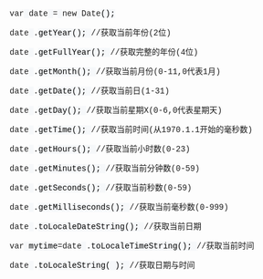 <div id="article_content" class="article_content clearfix">
            <link rel="stylesheet" href="https://csdnimg.cn/release/phoenix/template/css/ck_htmledit_views-833878f763.css">
                            <link rel="stylesheet" href="https://csdnimg.cn/release/phoenix/template/css/ck_htmledit_views-833878f763.css">
                <div class="htmledit_views" id="content_views">
                                            <p><span class="hljs-built_in" style="font-family:Consolas, Inconsolata, Courier, monospace;font-size:14px;white-space:pre;">var</span><span style="color:rgb(0,0,0);font-family:Consolas, Inconsolata, Courier, monospace;font-size:14px;white-space:pre;background-color:rgb(246,248,250);"> </span><span class="hljs-built_in" style="font-family:Consolas, Inconsolata, Courier, monospace;font-size:14px;white-space:pre;">date</span><span style="color:rgb(0,0,0);font-family:Consolas, Inconsolata, Courier, monospace;font-size:14px;white-space:pre;background-color:rgb(246,248,250);"> </span><span class="hljs-subst" style="font-family:Consolas, Inconsolata, Courier, monospace;font-size:14px;white-space:pre;">=</span><span style="color:rgb(0,0,0);font-family:Consolas, Inconsolata, Courier, monospace;font-size:14px;white-space:pre;background-color:rgb(246,248,250);"> </span><span class="hljs-literal" style="font-family:Consolas, Inconsolata, Courier, monospace;font-size:14px;white-space:pre;">new</span><span style="color:rgb(0,0,0);font-family:Consolas, Inconsolata, Courier, monospace;font-size:14px;white-space:pre;background-color:rgb(246,248,250);"> </span><span class="hljs-built_in" style="font-family:Consolas, Inconsolata, Courier, monospace;font-size:14px;white-space:pre;">Date</span><span style="color:rgb(0,0,0);font-family:Consolas, Inconsolata, Courier, monospace;font-size:14px;white-space:pre;background-color:rgb(246,248,250);">();</span></p><p><span class="hljs-built_in" style="font-family:Consolas, Inconsolata, Courier, monospace;font-size:14px;white-space:pre;">date</span><span style="color:rgb(0,0,0);font-family:Consolas, Inconsolata, Courier, monospace;font-size:14px;white-space:pre;background-color:rgb(246,248,250);"> </span><span class="hljs-built_in" style="font-family:Consolas, Inconsolata, Courier, monospace;font-size:14px;white-space:pre;">.</span><span style="color:rgb(0,0,0);font-family:Consolas, Inconsolata, Courier, monospace;font-size:14px;white-space:pre;background-color:rgb(246,248,250);">getYear(); </span><span class="hljs-comment" style="font-family:Consolas, Inconsolata, Courier, monospace;font-size:14px;white-space:pre;">//获取当前年份(2位)</span></p><p><span style="color:rgb(0,0,0);font-family:Consolas, Inconsolata, Courier, monospace;font-size:14px;white-space:pre;background-color:rgb(246,248,250);"></span><span class="hljs-built_in" style="font-family:Consolas, Inconsolata, Courier, monospace;font-size:14px;white-space:pre;">date</span><span style="color:rgb(0,0,0);font-family:Consolas, Inconsolata, Courier, monospace;font-size:14px;white-space:pre;background-color:rgb(246,248,250);"> </span><span class="hljs-built_in" style="font-family:Consolas, Inconsolata, Courier, monospace;font-size:14px;white-space:pre;">.</span><span style="color:rgb(0,0,0);font-family:Consolas, Inconsolata, Courier, monospace;font-size:14px;white-space:pre;background-color:rgb(246,248,250);">getFullYear(); </span><span class="hljs-comment" style="font-family:Consolas, Inconsolata, Courier, monospace;font-size:14px;white-space:pre;">//获取完整的年份(4位)</span></p><p><span style="color:rgb(0,0,0);font-family:Consolas, Inconsolata, Courier, monospace;font-size:14px;white-space:pre;background-color:rgb(246,248,250);"></span><span class="hljs-built_in" style="font-family:Consolas, Inconsolata, Courier, monospace;font-size:14px;white-space:pre;">date</span><span style="color:rgb(0,0,0);font-family:Consolas, Inconsolata, Courier, monospace;font-size:14px;white-space:pre;background-color:rgb(246,248,250);"> </span><span class="hljs-built_in" style="font-family:Consolas, Inconsolata, Courier, monospace;font-size:14px;white-space:pre;">.</span><span style="color:rgb(0,0,0);font-family:Consolas, Inconsolata, Courier, monospace;font-size:14px;white-space:pre;background-color:rgb(246,248,250);">getMonth(); </span><span class="hljs-comment" style="font-family:Consolas, Inconsolata, Courier, monospace;font-size:14px;white-space:pre;">//获取当前月份(0-11,0代表1月)</span></p><p><span style="color:rgb(0,0,0);font-family:Consolas, Inconsolata, Courier, monospace;font-size:14px;white-space:pre;background-color:rgb(246,248,250);"></span><span class="hljs-built_in" style="font-family:Consolas, Inconsolata, Courier, monospace;font-size:14px;white-space:pre;">date</span><span style="color:rgb(0,0,0);font-family:Consolas, Inconsolata, Courier, monospace;font-size:14px;white-space:pre;background-color:rgb(246,248,250);"> </span><span class="hljs-built_in" style="font-family:Consolas, Inconsolata, Courier, monospace;font-size:14px;white-space:pre;">.</span><span style="color:rgb(0,0,0);font-family:Consolas, Inconsolata, Courier, monospace;font-size:14px;white-space:pre;background-color:rgb(246,248,250);">getDate(); </span><span class="hljs-comment" style="font-family:Consolas, Inconsolata, Courier, monospace;font-size:14px;white-space:pre;">//获取当前日(1-31)</span></p><p><span style="color:rgb(0,0,0);font-family:Consolas, Inconsolata, Courier, monospace;font-size:14px;white-space:pre;background-color:rgb(246,248,250);"></span><span class="hljs-built_in" style="font-family:Consolas, Inconsolata, Courier, monospace;font-size:14px;white-space:pre;">date</span><span style="color:rgb(0,0,0);font-family:Consolas, Inconsolata, Courier, monospace;font-size:14px;white-space:pre;background-color:rgb(246,248,250);"> </span><span class="hljs-built_in" style="font-family:Consolas, Inconsolata, Courier, monospace;font-size:14px;white-space:pre;">.</span><span style="color:rgb(0,0,0);font-family:Consolas, Inconsolata, Courier, monospace;font-size:14px;white-space:pre;background-color:rgb(246,248,250);">getDay(); </span><span class="hljs-comment" style="font-family:Consolas, Inconsolata, Courier, monospace;font-size:14px;white-space:pre;">//获取当前星期X(0-6,0代表星期天)</span></p><p><span style="color:rgb(0,0,0);font-family:Consolas, Inconsolata, Courier, monospace;font-size:14px;white-space:pre;background-color:rgb(246,248,250);"></span><span class="hljs-built_in" style="font-family:Consolas, Inconsolata, Courier, monospace;font-size:14px;white-space:pre;">date</span><span style="color:rgb(0,0,0);font-family:Consolas, Inconsolata, Courier, monospace;font-size:14px;white-space:pre;background-color:rgb(246,248,250);"> </span><span class="hljs-built_in" style="font-family:Consolas, Inconsolata, Courier, monospace;font-size:14px;white-space:pre;">.</span><span style="color:rgb(0,0,0);font-family:Consolas, Inconsolata, Courier, monospace;font-size:14px;white-space:pre;background-color:rgb(246,248,250);">getTime(); </span><span class="hljs-comment" style="font-family:Consolas, Inconsolata, Courier, monospace;font-size:14px;white-space:pre;">//获取当前时间(从1970.1.1开始的毫秒数)</span></p><p><span style="color:rgb(0,0,0);font-family:Consolas, Inconsolata, Courier, monospace;font-size:14px;white-space:pre;background-color:rgb(246,248,250);"></span><span class="hljs-built_in" style="font-family:Consolas, Inconsolata, Courier, monospace;font-size:14px;white-space:pre;">date</span><span style="color:rgb(0,0,0);font-family:Consolas, Inconsolata, Courier, monospace;font-size:14px;white-space:pre;background-color:rgb(246,248,250);"> </span><span class="hljs-built_in" style="font-family:Consolas, Inconsolata, Courier, monospace;font-size:14px;white-space:pre;">.</span><span style="color:rgb(0,0,0);font-family:Consolas, Inconsolata, Courier, monospace;font-size:14px;white-space:pre;background-color:rgb(246,248,250);">getHours(); </span><span class="hljs-comment" style="font-family:Consolas, Inconsolata, Courier, monospace;font-size:14px;white-space:pre;">//获取当前小时数(0-23)</span></p><p><span style="color:rgb(0,0,0);font-family:Consolas, Inconsolata, Courier, monospace;font-size:14px;white-space:pre;background-color:rgb(246,248,250);"></span><span class="hljs-built_in" style="font-family:Consolas, Inconsolata, Courier, monospace;font-size:14px;white-space:pre;">date</span><span style="color:rgb(0,0,0);font-family:Consolas, Inconsolata, Courier, monospace;font-size:14px;white-space:pre;background-color:rgb(246,248,250);"> </span><span class="hljs-built_in" style="font-family:Consolas, Inconsolata, Courier, monospace;font-size:14px;white-space:pre;">.</span><span style="color:rgb(0,0,0);font-family:Consolas, Inconsolata, Courier, monospace;font-size:14px;white-space:pre;background-color:rgb(246,248,250);">getMinutes(); </span><span class="hljs-comment" style="font-family:Consolas, Inconsolata, Courier, monospace;font-size:14px;white-space:pre;">//获取当前分钟数(0-59)</span></p><p><span style="color:rgb(0,0,0);font-family:Consolas, Inconsolata, Courier, monospace;font-size:14px;white-space:pre;background-color:rgb(246,248,250);"></span><span class="hljs-built_in" style="font-family:Consolas, Inconsolata, Courier, monospace;font-size:14px;white-space:pre;">date</span><span style="color:rgb(0,0,0);font-family:Consolas, Inconsolata, Courier, monospace;font-size:14px;white-space:pre;background-color:rgb(246,248,250);"> </span><span class="hljs-built_in" style="font-family:Consolas, Inconsolata, Courier, monospace;font-size:14px;white-space:pre;">.</span><span style="color:rgb(0,0,0);font-family:Consolas, Inconsolata, Courier, monospace;font-size:14px;white-space:pre;background-color:rgb(246,248,250);">getSeconds(); </span><span class="hljs-comment" style="font-family:Consolas, Inconsolata, Courier, monospace;font-size:14px;white-space:pre;">//获取当前秒数(0-59)</span></p><p><span style="color:rgb(0,0,0);font-family:Consolas, Inconsolata, Courier, monospace;font-size:14px;white-space:pre;background-color:rgb(246,248,250);"></span><span class="hljs-built_in" style="font-family:Consolas, Inconsolata, Courier, monospace;font-size:14px;white-space:pre;">date</span><span style="color:rgb(0,0,0);font-family:Consolas, Inconsolata, Courier, monospace;font-size:14px;white-space:pre;background-color:rgb(246,248,250);"> </span><span class="hljs-built_in" style="font-family:Consolas, Inconsolata, Courier, monospace;font-size:14px;white-space:pre;">.</span><span style="color:rgb(0,0,0);font-family:Consolas, Inconsolata, Courier, monospace;font-size:14px;white-space:pre;background-color:rgb(246,248,250);">getMilliseconds(); </span><span class="hljs-comment" style="font-family:Consolas, Inconsolata, Courier, monospace;font-size:14px;white-space:pre;">//获取当前毫秒数(0-999)</span></p><p><span style="color:rgb(0,0,0);font-family:Consolas, Inconsolata, Courier, monospace;font-size:14px;white-space:pre;background-color:rgb(246,248,250);"></span><span class="hljs-built_in" style="font-family:Consolas, Inconsolata, Courier, monospace;font-size:14px;white-space:pre;">date</span><span style="color:rgb(0,0,0);font-family:Consolas, Inconsolata, Courier, monospace;font-size:14px;white-space:pre;background-color:rgb(246,248,250);"> </span><span class="hljs-built_in" style="font-family:Consolas, Inconsolata, Courier, monospace;font-size:14px;white-space:pre;">.</span><span style="color:rgb(0,0,0);font-family:Consolas, Inconsolata, Courier, monospace;font-size:14px;white-space:pre;background-color:rgb(246,248,250);">toLocaleDateString(); </span><span class="hljs-comment" style="font-family:Consolas, Inconsolata, Courier, monospace;font-size:14px;white-space:pre;">//获取当前日期</span></p><p><span style="color:rgb(0,0,0);font-family:Consolas, Inconsolata, Courier, monospace;font-size:14px;white-space:pre;background-color:rgb(246,248,250);"></span><span class="hljs-built_in" style="font-family:Consolas, Inconsolata, Courier, monospace;font-size:14px;white-space:pre;">var</span><span style="color:rgb(0,0,0);font-family:Consolas, Inconsolata, Courier, monospace;font-size:14px;white-space:pre;background-color:rgb(246,248,250);"> mytime</span><span class="hljs-subst" style="font-family:Consolas, Inconsolata, Courier, monospace;font-size:14px;white-space:pre;">=</span><span class="hljs-built_in" style="font-family:Consolas, Inconsolata, Courier, monospace;font-size:14px;white-space:pre;">date</span><span style="color:rgb(0,0,0);font-family:Consolas, Inconsolata, Courier, monospace;font-size:14px;white-space:pre;background-color:rgb(246,248,250);"> </span><span class="hljs-built_in" style="font-family:Consolas, Inconsolata, Courier, monospace;font-size:14px;white-space:pre;">.</span><span style="color:rgb(0,0,0);font-family:Consolas, Inconsolata, Courier, monospace;font-size:14px;white-space:pre;background-color:rgb(246,248,250);">toLocaleTimeString(); </span><span class="hljs-comment" style="font-family:Consolas, Inconsolata, Courier, monospace;font-size:14px;white-space:pre;">//获取当前时间</span></p><p><span style="color:rgb(0,0,0);font-family:Consolas, Inconsolata, Courier, monospace;font-size:14px;white-space:pre;background-color:rgb(246,248,250);"></span><span class="hljs-built_in" style="font-family:Consolas, Inconsolata, Courier, monospace;font-size:14px;white-space:pre;">date</span><span style="color:rgb(0,0,0);font-family:Consolas, Inconsolata, Courier, monospace;font-size:14px;white-space:pre;background-color:rgb(246,248,250);"> </span><span class="hljs-built_in" style="font-family:Consolas, Inconsolata, Courier, monospace;font-size:14px;white-space:pre;">.</span><span style="color:rgb(0,0,0);font-family:Consolas, Inconsolata, Courier, monospace;font-size:14px;white-space:pre;background-color:rgb(246,248,250);">toLocaleString( ); </span><span class="hljs-comment" style="font-family:Consolas, Inconsolata, Courier, monospace;font-size:14px;white-space:pre;">//获取日期与时间</span></p>                                    </div>
                                                <div class="more-toolbox">
                <div class="left-toolbox">
                    <ul class="toolbox-list">
                        
                      